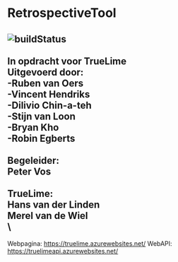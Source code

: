 RetrospectiveTool
=================
![buildStatus](https://dev.azure.com/bckho/EasyMealProject/_apis/build/status/Project-Pipeline-Development)\
\
In opdracht voor TrueLime\
Uitgevoerd door:\
-Ruben van Oers\
-Vincent Hendriks\
-Dilivio Chin-a-teh\
-Stijn van Loon\
-Bryan Kho\
-Robin Egberts\
\
Begeleider:\
Peter Vos\
\
TrueLime:\
Hans van der Linden\
Merel van de Wiel\
\
--------------------

Webpagina: https://truelime.azurewebsites.net/
WebAPI: https://truelimeapi.azurewebsites.net/  
